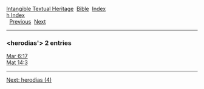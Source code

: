 [Intangible Textual Heritage](../../index)  [Bible](../index) 
[Index](index)   
[h Index](_h_)  
  [Previous](c05420)  [Next](c05422) 

------------------------------------------------------------------------

### &lt;herodias'&gt; 2 entries

[Mar 6:17](../kjv/mar006.htm#017)  
[Mat 14:3](../kjv/mat014.htm#003)  

------------------------------------------------------------------------

[Next: herodias (4)](c05422)
